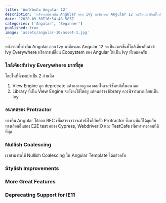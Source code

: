 ```yaml
---
title: 'มีอะไรใหม่ใน Angular 12'
description: 'หลังจากที่ทางทีม Angular ออก Ivy มาซักระยะ Angular 12 จะเป็นเวอร์ชั่นที่ใกล้เคียงกับคำว่า Ivy Everywhere'
date: '2020-09-30T16:54:48.583Z'
categories: ['Angular', 'Beginner']
published: true
image: 'assets/angular-10/asset-1.jpg'
---
```


หลังจากที่ทางทีม Angular ออก Ivy มาซักระยะ Angular 12 จะเป็นเวอร์ชั่นที่ใกล้เคียงกับคำว่า Ivy Everywhere หรือการเปลี่ยน
Ecosystem ของ Angular ให้เป็น Ivy ทั้งหมดครับ

### ใกล้เคียงกับ Ivy Everywhere มากที่สุด

โดยในที่นี่จะแบ่งเป็น 2 ส่วนคือ

1. View Engine ถูก deprecate แล้วและจะถูกเอาออกในเวอร์ชั่นหลักในอนาคต
2. Library ที่เป็น View Engine จะยังคงใช้ได้อยู่ แต่คนสร้าง library ควรพิจารณาเปลี่ยนเป็น Ivy

### อนาคตของ Protractor

ทางทีม Angular ได้ออก RFC เพื่อสำรวจว่าจะทำยังไงดีกับตัว Protractor ซึ่งทางทีมก็ได้คุยกับ
ทางเลือกอื่นของ E2E test อย่าง Cypress, WebdriverIO และ TestCafe เพื่อหาทางออกที่ดีที่สุด

### Nullish Coalescing

เราสามารถใช้ Nullish Coalescing ใน Angular Template ได้แล้วครับ

### Stylish Improvements

### More Great Features

### Deprecating Support for IE11
